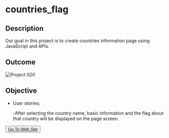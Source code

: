 # countries_flag


## Description
Our goal in this project is to create countries information page using JavaScript and APIs.

## Outcome

![Project 020](./flag_app.gif)

## Objective

-  User stories;

    -After selecting the country name, basic information and the flag about that country will be displayed on the page screen.



<button><a href="https://muratbzc.github.io/countries_flag/">Go To Web Site</a></button>
